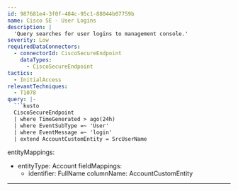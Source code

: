 ```yaml
---
id: 987681e4-3f0f-484c-95c1-88044b07759b
name: Cisco SE - User Logins
description: |
  'Query searches for user logins to management console.'
severity: Low
requiredDataConnectors:
  - connectorId: CiscoSecureEndpoint
    dataTypes:
      - CiscoSecureEndpoint
tactics:
  - InitialAccess
relevantTechniques:
  - T1078
query: |-
  ```kusto
  CiscoSecureEndpoint
  | where TimeGenerated > ago(24h)
  | where EventSubType =~ 'User'
  | where EventMessage =~ 'login'
  | extend AccountCustomEntity = SrcUserName
  ```
entityMappings:
  - entityType: Account
    fieldMappings:
      - identifier: FullName
        columnName: AccountCustomEntity
---
```


